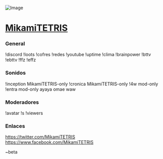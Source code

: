 ![Image](https://static-cdn.jtvnw.net/previews-ttv/live_user_mikamitetris-1920x1080.jpg?width=806&height=454)

# [MikamiTETRIS](https://www.twitch.tv/mikamitetris)
### General
!discord
!loots
!cofres
!redes
!youtube
!uptime
!clima
!brainpower
!bttv
!ebttv
!ffz
!effz


### Sonidos
!inception MikamiTETRIS-only
!cronica MikamiTETRIS-only
!4w mod-only
!entra mod-only
ayaya
omae
waw

### Moderadores
!avatar <username>
!s <username>
!viewers

### Enlaces
https://twitter.com/MikamiTETRIS
https://www.facebook.com/MikamiTETRIS

~beta
